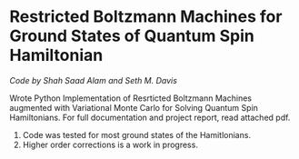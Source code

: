 # Restricted Boltzmann Machines for Ground States of Quantum Spin Hamiltonian
*Code by Shah Saad Alam and Seth M. Davis*

Wrote Python Implementation of Resrticted Boltzmann Machines augmented with Variational Monte Carlo for Solving Quantum Spin Hamiltonians. 
For full documentation and project report, read attached pdf.

1. Code was tested for most ground states of the Hamitlonians.
2. Higher order corrections is a work in progress.

